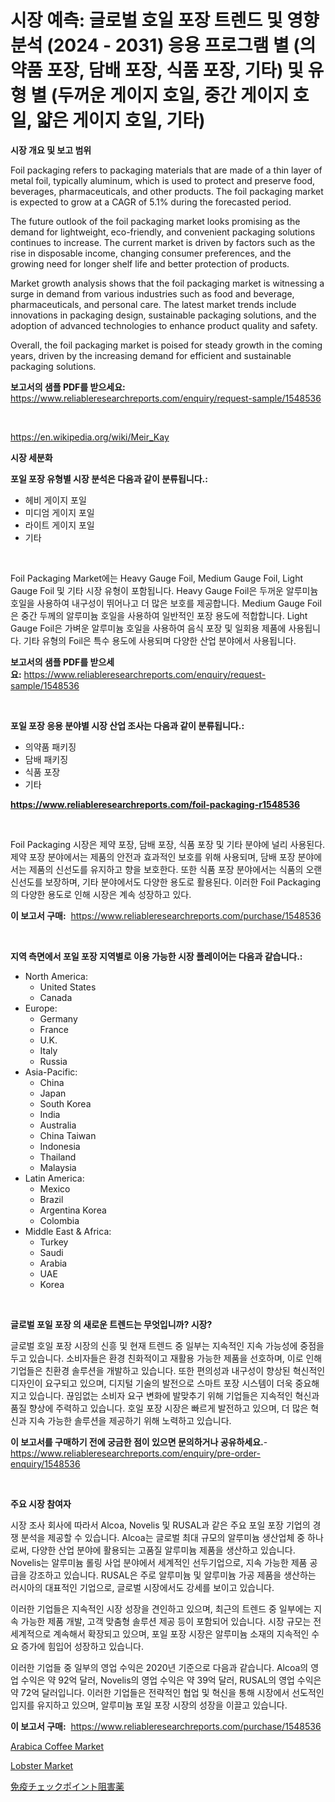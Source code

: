 <p><h1>시장 예측: 글로벌 호일 포장 트렌드 및 영향 분석 (2024 - 2031) 응용 프로그램 별 (의약품 포장, 담배 포장, 식품 포장, 기타) 및 유형 별 (두꺼운 게이지 호일, 중간 게이지 호일, 얇은 게이지 호일, 기타)</h1></p><p><strong>시장 개요 및 보고 범위</strong></p>
<p><p>Foil packaging refers to packaging materials that are made of a thin layer of metal foil, typically aluminum, which is used to protect and preserve food, beverages, pharmaceuticals, and other products. The foil packaging market is expected to grow at a CAGR of 5.1% during the forecasted period.</p><p>The future outlook of the foil packaging market looks promising as the demand for lightweight, eco-friendly, and convenient packaging solutions continues to increase. The current market is driven by factors such as the rise in disposable income, changing consumer preferences, and the growing need for longer shelf life and better protection of products.</p><p>Market growth analysis shows that the foil packaging market is witnessing a surge in demand from various industries such as food and beverage, pharmaceuticals, and personal care. The latest market trends include innovations in packaging design, sustainable packaging solutions, and the adoption of advanced technologies to enhance product quality and safety.</p><p>Overall, the foil packaging market is poised for steady growth in the coming years, driven by the increasing demand for efficient and sustainable packaging solutions.</p></p>
<p><strong>보고서의 샘플 PDF를 받으세요:</strong> <a href="https://www.reliableresearchreports.com/enquiry/request-sample/1548536">https://www.reliableresearchreports.com/enquiry/request-sample/1548536</a></p>
<p>&nbsp;</p>
<p><a href="https://en.wikipedia.org/wiki/Meir_Kay">https://en.wikipedia.org/wiki/Meir_Kay</a></p>
<p><strong>시장 세분화</strong></p>
<p><strong>포일 포장 유형별 시장 분석은 다음과 같이 분류됩니다.:</strong></p>
<p><ul><li>헤비 게이지 포일</li><li>미디엄 게이지 포일</li><li>라이트 게이지 포일</li><li>기타</li></ul></p>
<p>&nbsp;</p>
<p><p>Foil Packaging Market에는 Heavy Gauge Foil, Medium Gauge Foil, Light Gauge Foil 및 기타 시장 유형이 포함됩니다. Heavy Gauge Foil은 두꺼운 알루미늄 호일을 사용하여 내구성이 뛰어나고 더 많은 보호를 제공합니다. Medium Gauge Foil은 중간 두께의 알루미늄 호일을 사용하여 일반적인 포장 용도에 적합합니다. Light Gauge Foil은 가벼운 알루미늄 호일을 사용하여 음식 포장 및 일회용 제품에 사용됩니다. 기타 유형의 Foil은 특수 용도에 사용되며 다양한 산업 분야에서 사용됩니다.</p></p>
<p><strong>보고서의 샘플 PDF를 받으세요:</strong>&nbsp;<a href="https://www.reliableresearchreports.com/enquiry/request-sample/1548536">https://www.reliableresearchreports.com/enquiry/request-sample/1548536</a></p>
<p>&nbsp;</p>
<p><strong> 포일 포장 응용 분야별 시장 산업 조사는 다음과 같이 분류됩니다.:</strong></p>
<p><ul><li>의약품 패키징</li><li>담배 패키징</li><li>식품 포장</li><li>기타</li></ul></p>
<p><strong><a href="https://www.reliableresearchreports.com/foil-packaging-r1548536">https://www.reliableresearchreports.com/foil-packaging-r1548536</a></strong></p>
<p>&nbsp;</p>
<p><p>Foil Packaging 시장은 제약 포장, 담배 포장, 식품 포장 및 기타 분야에 널리 사용된다. 제약 포장 분야에서는 제품의 안전과 효과적인 보호를 위해 사용되며, 담배 포장 분야에서는 제품의 신선도를 유지하고 향을 보호한다. 또한 식품 포장 분야에서는 식품의 오랜 신선도를 보장하며, 기타 분야에서도 다양한 용도로 활용된다. 이러한 Foil Packaging의 다양한 용도로 인해 시장은 계속 성장하고 있다.</p></p>
<p><strong>이 보고서 구매:</strong>&nbsp; <a href="https://www.reliableresearchreports.com/purchase/1548536">https://www.reliableresearchreports.com/purchase/1548536</a></p>
<p>&nbsp;</p>
<p><strong>지역 측면에서 포일 포장 지역별로 이용 가능한 시장 플레이어는 다음과 같습니다.:</strong></p>
<p><ul>
    <li>
        North America:
        <ul>
            <li>United States</li>
            <li>Canada</li>
        </ul>
    </li>
    <li>
        Europe:
        <ul>
            <li>Germany</li>
            <li>France</li>
            <li>U.K.</li>
            <li>Italy</li>
            <li>Russia</li>
        </ul>
    </li>
    <li>
        Asia-Pacific:
        <ul>
            <li>China</li>
            <li>Japan</li>
            <li>South Korea</li>
            <li>India</li>
            <li>Australia</li>
            <li>China Taiwan</li>
            <li>Indonesia</li>
            <li>Thailand</li>
            <li>Malaysia</li>
        </ul>
    </li>
    <li>
        Latin America:
        <ul>
            <li>Mexico</li>
            <li>Brazil</li>
            <li>Argentina Korea</li>
            <li>Colombia</li>
        </ul>
    </li>
    <li>
        Middle East & Africa:
        <ul>
            <li>Turkey</li>
            <li>Saudi</li>
            <li>Arabia</li>
            <li>UAE</li>
            <li>Korea</li>
        </ul>
    </li>
    </ul></p>
<p>&nbsp;</p>
<p><strong>글로벌 포일 포장 의 새로운 트렌드는 무엇입니까? 시장?</strong></p>
<p><p>글로벌 호일 포장 시장의 신흥 및 현재 트렌드 중 일부는 지속적인 지속 가능성에 중점을 두고 있습니다. 소비자들은 환경 친화적이고 재활용 가능한 제품을 선호하며, 이로 인해 기업들은 친환경 솔루션을 개발하고 있습니다. 또한 편의성과 내구성이 향상된 혁신적인 디자인이 요구되고 있으며, 디지털 기술의 발전으로 스마트 포장 시스템이 더욱 중요해지고 있습니다. 끊임없는 소비자 요구 변화에 발맞추기 위해 기업들은 지속적인 혁신과 품질 향상에 주력하고 있습니다. 호일 포장 시장은 빠르게 발전하고 있으며, 더 많은 혁신과 지속 가능한 솔루션을 제공하기 위해 노력하고 있습니다.</p></p>
<p><strong>이 보고서를 구매하기 전에 궁금한 점이 있으면 문의하거나 공유하세요.</strong>- <a href="https://www.reliableresearchreports.com/enquiry/pre-order-enquiry/1548536">https://www.reliableresearchreports.com/enquiry/pre-order-enquiry/1548536</a></p>
<p>&nbsp;</p>
<p><strong>주요 시장 참여자</strong></p>
<p><p>시장 조사 회사에 따라서 Alcoa, Novelis 및 RUSAL과 같은 주요 포일 포장 기업의 경쟁 분석을 제공할 수 있습니다. Alcoa는 글로벌 최대 규모의 알루미늄 생산업체 중 하나로써, 다양한 산업 분야에 활용되는 고품질 알루미늄 제품을 생산하고 있습니다. Novelis는 알루미늄 롤링 사업 분야에서 세계적인 선두기업으로, 지속 가능한 제품 공급을 강조하고 있습니다. RUSAL은 주로 알루미늄 및 알루미늄 가공 제품을 생산하는 러시아의 대표적인 기업으로, 글로벌 시장에서도 강세를 보이고 있습니다.</p><p>이러한 기업들은 지속적인 시장 성장을 견인하고 있으며, 최근의 트렌드 중 일부에는 지속 가능한 제품 개발, 고객 맞춤형 솔루션 제공 등이 포함되어 있습니다. 시장 규모는 전세계적으로 계속해서 확장되고 있으며, 포일 포장 시장은 알루미늄 소재의 지속적인 수요 증가에 힘입어 성장하고 있습니다.</p><p>이러한 기업들 중 일부의 영업 수익은 2020년 기준으로 다음과 같습니다. Alcoa의 영업 수익은 약 92억 달러, Novelis의 영업 수익은 약 39억 달러, RUSAL의 영업 수익은 약 72억 달러입니다. 이러한 기업들은 전략적인 협업 및 혁신을 통해 시장에서 선도적인 입지를 유지하고 있으며, 알루미늄 포일 포장 시장의 성장을 이끌고 있습니다.</p></p>
<p><strong>이 보고서 구매:</strong>&nbsp;&nbsp;<a href="https://www.reliableresearchreports.com/purchase/1548536">https://www.reliableresearchreports.com/purchase/1548536</a></p>
<p><p><a href="https://github.com/rionkhanvai01/Market-Research-Report-List-1/blob/main/arabica-coffee-market.md">Arabica Coffee Market</a></p><p><a href="https://github.com/nandosuryapratama/Market-Research-Report-List-1/blob/main/lobster-market.md">Lobster Market</a></p><p><a href="https://github.com/DanykaKilback/Market-Research-Report-List-2/blob/main/228044937292.md">免疫チェックポイント阻害薬</a></p></p>